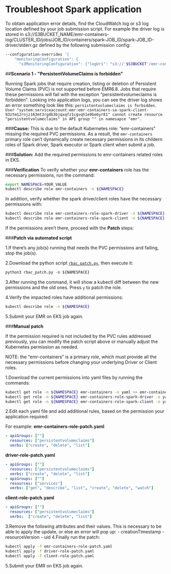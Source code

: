 # **Troubleshoot Spark application**
To obtain application error details, find the CloudWatch log or s3 log location defined by your job submission script. 
For example the driver log is stored in s3://S3BUCKET_NAME/emr-containers-log/CLUSTER_ID/jobs/JOB_ID/containers/spark-JOB_ID/spark-JOB_ID-driver/stderr.gz defined by the following submission config:
```bash
--configuration-overrides '{
    "monitoringConfiguration": {
      "s3MonitoringConfiguration": {"logUri": "s3://'$S3BUCKET'/emr-containers-log"}}}'
```

##**Scenario 1 - "PersistentVolumeClaims is forbidden"**

Running Spark jobs that require creation, listing or deletion of Persistent Volume Claims (PVC) is not supported before EMR6.8. Jobs that require these permissions will fail with the exception “persistentvolumeclaims is forbidden". Looking into application logs, you can see the driver log shows an error something look like this: `persistentvolumeclaims is forbidden. User "system:serviceaccount:emr:emr-containers-sa-spark-client-93ztm12rnjz163mt3rgdb3bjqxqfz1cgvqh1e9be6yr81" cannot create resource "persistentvolumeclaims" in API group "" in namesapce "emr".`

###**Cause:** 
This is due to the default Kubernetes role: “emr-containers” missing the required PVC permissions. As a result, the `emr-containers` primary role can’t dynamically create necessary permissions in its childern roles of Spark driver, Spark executor or Spark client when submit a job. 

###**Solution:**
Add the required permissions to emr-containers related roles in EKS.

###**Verification**
To verify whether your **emr-containers** role has the necessary permissions, run the command:
```bash
export NAMESPACE=YOUR_VALUE
kubectl describe role emr-containers -n ${NAMESPACE}
```
In addition, verify whether the spark driver/client roles have the necessary permissions with:
```bash
kubectl describe role emr-containers-role-spark-driver -n ${NAMESPACE}
kubectl describe role emr-containers-role-spark-client -n ${NAMESPACE}
```
If the permissions aren’t there, proceed with the **Patch** steps:

###**Patch via automated script**

1.If there’s any job(s) running that needs the PVC permissions and failing, stop the job(s).

2.Download the python script [`rbac_patch.py`](https://github.com/aws/aws-emr-containers-best-practices/blob/main/tools/pvc-permission/rbac_patch.py), then execute it:
```python
python3 rbac_patch.py -n ${NAMESPACE} 
```
3.After running the command, it will show a kubectl diff between the new permissions and the old ones. Press `y` to patch the role.

4.Verify the impacted roles have additional permissions:
```bash
kubectl describe role -n ${NAMESPACE}
```
5.Submit your EMR on EKS job again.

###**Manual patch**

If the permission required is not included by the PVC rules addressed previously, you can modify the patch script above or manually adjust the Kubernetes permission as needed.

NOTE: the “emr-containers” is a primary role, which must provide all the necessary permissions before changing your underlying Driver or Client roles.

1.Download the current permissions into yaml files by running the commands:
```bash
kubectl get role -n ${NAMESPACE} emr-containers -o yaml >> emr-containers-role-patch.yaml
kubectl get role -n ${NAMESPACE} emr-containers-role-spark-driver -o yaml >> driver-role-patch.yaml
kubectl get role -n ${NAMESPACE} emr-containers-role-spark-client -o yaml >> client-role-patch.yaml
```
2.Edit each yaml file and add additional rules, based on the permission your application required:

For example:
**emr-containers-role-patch.yaml**
```yaml
- apiGroups: [""]
  resources: ["persistentvolumeclaims"]
  verbs: ["create", "delete", "list"]
```
**driver-role-patch.yaml**
```yaml
- apiGroups: [""]
  resources: ["persistentvolumeclaims"]
  verbs: ["create", "delete", "list"]
- apiGroups: [""]
  resources: ["services"]
  verbs: ["get", "describe", "list", "create", "delete", "watch"]
```
**client-role-patch.yaml**
```yaml
- apiGroups: [""]
  resources: ["persistentvolumeclaims"]
  verbs:  ["create", "delete", "list"]
```
3.Remove the following attributes and their values. This is necessary to be able to apply the update, or else an error will pop up:
    - creationTimestamp
    - resourceVersion
    - uid
4.Finally run the patch:
```bash
kubectl apply -f emr-containers-role-patch.yaml
kubectl apply -f driver-role-patch.yaml
kubectl apply -f client-role-patch.yaml
```
5.Submit your EMR on EKS job again.